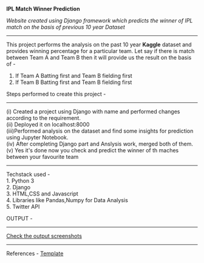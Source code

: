 <strong>IPL Match Winner Prediction</strong>

<i>Website created using Django framework which predicts the winner of IPL match on the basis of previous 10 year Dataset</i>

<hr>

This project performs the analysis on the past 10 year <b>Kaggle</b> dataset and provides winning percentage for a particular team. Let say if there is match between Team A and Team B then it will provide us the result on the basis of -
1. If Team A Batting first and Team B fielding first <br>
2. If Team B Batting first and Team B fielding first <br>

Steps performed to create this project -
<hr>
(i)  Created a project using Django with name and performed changes according to the requirement. <br>
(ii) Deployed it on localhost:8000 <br>
(iii)Performed analysis on the dataset and find some insights for prediction using Jupyter Notebook. <br> 
(iv) After completing Django part and Anslysis work, merged both of them. <br>
(v)  Yes it's done now you check and predict the winner of th maches between your favourite team 

<hr>
Techstack used - <br>
1. Python 3 <br>
2. Django <br>
3. HTML,CSS and Javascript <br> 
4. Libraries like Pandas,Numpy for Data Analysis <br>
5. Twitter API

OUTPUT - <hr>
<a href ="https://drive.google.com/open?id=16_60bvMq9P7oFdLzxmECgNTdBnr6B0Am"> Check the output screenshots</a>

<hr>
References -
<a href ="https://colorlib.com/wp/templates/">Template</a>
